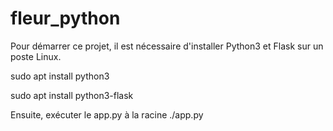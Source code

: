 # fleur_python

Pour démarrer ce projet, il est nécessaire d'installer Python3 et Flask sur un poste Linux.

sudo apt install python3

sudo apt install python3-flask

Ensuite, exécuter le app.py à la racine 
./app.py

